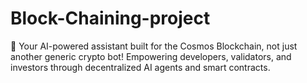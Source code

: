 # Block-Chaining-project
🤖 Your AI-powered assistant built for the Cosmos Blockchain, not just another generic crypto bot! Empowering developers, validators, and investors through decentralized AI agents and smart contracts.

